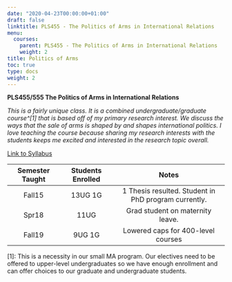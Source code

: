 ```yaml
---
date: "2020-04-23T00:00:00+01:00"
draft: false
linktitle: PLS455 - The Politics of Arms in International Relations
menu:
  courses:
    parent: PLS455 - The Politics of Arms in International Relations
    weight: 2
title: Politics of Arms
toc: true
type: docs
weight: 2
---
```


**PLS455/555 The Politics of Arms in International Relations** 

*This is a fairly unique class.  It is a combined undergraduate/graduate course^[1] that is based off of my primary research interest. We discuss the ways that the sale of arms is shaped by and shapes international politics. I love teaching the course because sharing my research interests with the students keeps me excited and interested in the research topic overall.*

[Link to Syllabus](/syllabi/Syllabus_PLS455_Fall2019.pdf)


| **Semester Taught**|**Students Enrolled**| **Notes**|
|:----:|:----:|:----:|
|Fall15| 13UG 1G  | 1 Thesis resulted. Student in PhD program currently. |
|Spr18 | 11UG  | Grad student on maternity leave. |
|Fall19| 9UG 1G  | Lowered caps for 400-level courses |

[1]: This is a necessity in our small MA program. Our electives need to be offered to upper-level undergraduates so we have enough enrollment and can offer choices to our graduate and undergraduate students.
